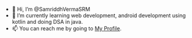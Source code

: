 - 👋 Hi, I’m @SamriddhVermaSRM
- 🌱 I’m currently learning web development, android development using kotlin and doing DSA in java.
- 📫 You can reach me by going to <a href="https://samriddhverma.biz">My Profile</a>.

<!---
SamriddhVermaSRM/SamriddhVermaSRM is a ✨ special ✨ repository because its `README.md` (this file) appears on your GitHub profile.
You can click the Preview link to take a look at your changes.
--->
